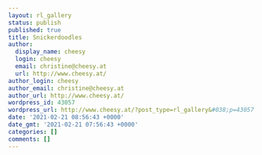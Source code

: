 ```yaml
---
layout: rl_gallery
status: publish
published: true
title: Snickerdoodles
author:
  display_name: cheesy
  login: cheesy
  email: christine@cheesy.at
  url: http://www.cheesy.at/
author_login: cheesy
author_email: christine@cheesy.at
author_url: http://www.cheesy.at/
wordpress_id: 43057
wordpress_url: http://www.cheesy.at/?post_type=rl_gallery&#038;p=43057
date: '2021-02-21 08:56:43 +0000'
date_gmt: '2021-02-21 07:56:43 +0000'
categories: []
comments: []
---
```

